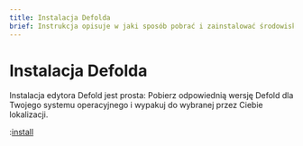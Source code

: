 ```yaml
---
title: Instalacja Defolda
brief: Instrukcja opisuje w jaki sposób pobrać i zainstalować środowisko Defold w Twoim systemie operacyjnym.
---
```


# Instalacja Defolda

Instalacja edytora Defold jest prosta: Pobierz odpowiednią wersję Defold dla Twojego systemu operacyjnego i wypakuj do wybranej przez Ciebie lokalizacji.

:[install](../shared/install.md)